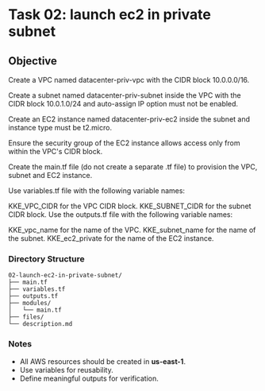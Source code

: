 # Task 02: launch ec2 in private subnet

## Objective

Create a VPC named datacenter-priv-vpc with the CIDR block 10.0.0.0/16.

Create a subnet named datacenter-priv-subnet inside the VPC with the CIDR block 10.0.1.0/24 and auto-assign IP option must not be enabled.

Create an EC2 instance named datacenter-priv-ec2 inside the subnet and instance type must be t2.micro.

Ensure the security group of the EC2 instance allows access only from within the VPC's CIDR block.

Create the main.tf file (do not create a separate .tf file) to provision the VPC, subnet and EC2 instance.

Use variables.tf file with the following variable names:

KKE_VPC_CIDR for the VPC CIDR block.
KKE_SUBNET_CIDR for the subnet CIDR block.
Use the outputs.tf file with the following variable names:

KKE_vpc_name for the name of the VPC.
KKE_subnet_name for the name of the subnet.
KKE_ec2_private for the name of the EC2 instance.

### Directory Structure
```
02-launch-ec2-in-private-subnet/
├── main.tf
├── variables.tf
├── outputs.tf
├── modules/
│   └── main.tf
├── files/
└── description.md
```

### Notes
- All AWS resources should be created in **us-east-1**.
- Use variables for reusability.
- Define meaningful outputs for verification.

